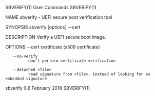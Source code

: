 SBVERIFY(1)                                                                                  User Commands                                                                                 SBVERIFY(1)

NAME
       sbverify - UEFI secure boot verification tool

SYNOPSIS
       sbverify [options] --cert <certfile> <efi-boot-image>

DESCRIPTION
       Verify a UEFI secure boot image.

OPTIONS
       --cert <certfile>
              certificate (x509 certificate)

       --no-verify
              don't perform certificate verification

       --detached <file>
              read signature from <file>, instead of looking for an embedded signature

sbverify 0.6                                                                                 February 2018                                                                                 SBVERIFY(1)
